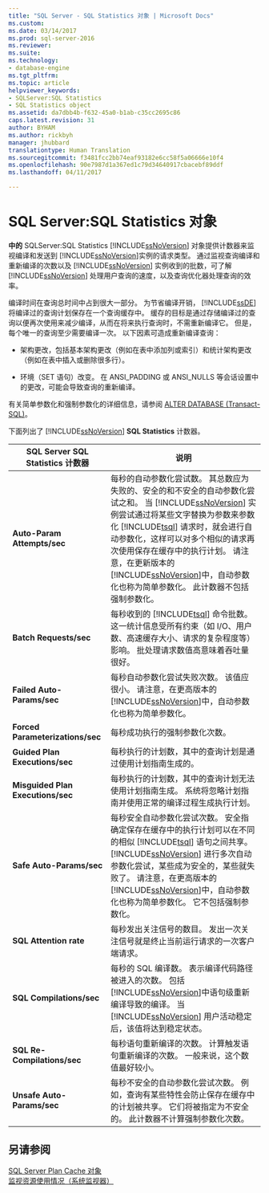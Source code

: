 ```yaml
---
title: "SQL Server - SQL Statistics 对象 | Microsoft Docs"
ms.custom: 
ms.date: 03/14/2017
ms.prod: sql-server-2016
ms.reviewer: 
ms.suite: 
ms.technology:
- database-engine
ms.tgt_pltfrm: 
ms.topic: article
helpviewer_keywords:
- SQLServer:SQL Statistics
- SQL Statistics object
ms.assetid: da7dbb4b-f632-45a0-b1ab-c35cc2695c86
caps.latest.revision: 31
author: BYHAM
ms.author: rickbyh
manager: jhubbard
translationtype: Human Translation
ms.sourcegitcommit: f3481fcc2bb74eaf93182e6cc58f5a06666e10f4
ms.openlocfilehash: 90e7987d1a367ed1c79d34640917cbacebf89ddf
ms.lasthandoff: 04/11/2017

---
```

# <a name="sql-server-sql-statistics-object"></a>SQL Server:SQL Statistics 对象
  **中的** SQLServer:SQL Statistics [!INCLUDE[ssNoVersion](../../includes/ssnoversion-md.md)] 对象提供计数器来监视编译和发送到 [!INCLUDE[ssNoVersion](../../includes/ssnoversion-md.md)]实例的请求类型。 通过监视查询编译和重新编译的次数以及 [!INCLUDE[ssNoVersion](../../includes/ssnoversion-md.md)] 实例收到的批数，可了解 [!INCLUDE[ssNoVersion](../../includes/ssnoversion-md.md)] 处理用户查询的速度，以及查询优化器处理查询的效率。  
  
 编译时间在查询总时间中占到很大一部分。 为节省编译开销， [!INCLUDE[ssDE](../../includes/ssde-md.md)] 将编译过的查询计划保存在一个查询缓存中。 缓存的目标是通过存储编译过的查询以便再次使用来减少编译，从而在将来执行查询时，不需重新编译它。 但是，每个唯一的查询至少需要编译一次。 以下因素可造成重新编译查询：  
  
-   架构更改，包括基本架构更改（例如在表中添加列或索引）和统计架构更改（例如在表中插入或删除很多行）。  
  
-   环境（SET 语句）改变。 在 ANSI_PADDING 或 ANSI_NULLS 等会话设置中的更改，可能会导致查询的重新编译。  
  
 有关简单参数化和强制参数化的详细信息，请参阅 [ALTER DATABASE (Transact-SQL)](../../t-sql/statements/alter-database-transact-sql.md)。  
  
 下面列出了 [!INCLUDE[ssNoVersion](../../includes/ssnoversion-md.md)] **SQL Statistics** 计数器。  
  
|SQL Server SQL Statistics 计数器|说明|  
|----------------------------------------|-----------------|  
|**Auto-Param Attempts/sec**|每秒的自动参数化尝试数。 其总数应为失败的、安全的和不安全的自动参数化尝试之和。 当 [!INCLUDE[ssNoVersion](../../includes/ssnoversion-md.md)] 实例尝试通过将某些文字替换为参数来参数化 [!INCLUDE[tsql](../../includes/tsql-md.md)] 请求时，就会进行自动参数化，这样可以对多个相似的请求再次使用保存在缓存中的执行计划。 请注意，在更新版本的 [!INCLUDE[ssNoVersion](../../includes/ssnoversion-md.md)]中，自动参数化也称为简单参数化。 此计数器不包括强制参数化。|  
|**Batch Requests/sec**|每秒收到的 [!INCLUDE[tsql](../../includes/tsql-md.md)] 命令批数。 这一统计信息受所有约束（如 I/O、用户数、高速缓存大小、请求的复杂程度等）影响。 批处理请求数值高意味着吞吐量很好。|  
|**Failed Auto-Params/sec**|每秒自动参数化尝试失败次数。 该值应很小。 请注意，在更高版本的 [!INCLUDE[ssNoVersion](../../includes/ssnoversion-md.md)]中，自动参数化也称为简单参数化。|  
|**Forced Parameterizations/sec**|每秒成功执行的强制参数化次数。|  
|**Guided Plan Executions/sec**|每秒执行的计划数，其中的查询计划是通过使用计划指南生成的。|  
|**Misguided Plan Executions/sec**|每秒执行的计划数，其中的查询计划无法使用计划指南生成。 系统将忽略计划指南并使用正常的编译过程生成执行计划。|  
|**Safe Auto-Params/sec**|每秒安全自动参数化尝试次数。 安全指确定保存在缓存中的执行计划可以在不同的相似 [!INCLUDE[tsql](../../includes/tsql-md.md)] 语句之间共享。 [!INCLUDE[ssNoVersion](../../includes/ssnoversion-md.md)] 进行多次自动参数化尝试，某些成为安全的，某些就失败了。 请注意，在更高版本的 [!INCLUDE[ssNoVersion](../../includes/ssnoversion-md.md)]中，自动参数化也称为简单参数化。 它不包括强制参数化。|  
|**SQL Attention rate**|每秒发出关注信号的数目。 发出一次关注信号就是终止当前运行请求的一次客户端请求。|  
|**SQL Compilations/sec**|每秒的 SQL 编译数。 表示编译代码路径被进入的次数。 包括 [!INCLUDE[ssNoVersion](../../includes/ssnoversion-md.md)]中语句级重新编译导致的编译。 当 [!INCLUDE[ssNoVersion](../../includes/ssnoversion-md.md)] 用户活动稳定后，该值将达到稳定状态。|  
|**SQL Re-Compilations/sec**|每秒语句重新编译的次数。 计算触发语句重新编译的次数。 一般来说，这个数值最好较小。|  
|**Unsafe Auto-Params/sec**|每秒不安全的自动参数化尝试次数。 例如，查询有某些特性会防止保存在缓存中的计划被共享。 它们将被指定为不安全的。 此计数器不计算强制参数化次数。|  
  
## <a name="see-also"></a>另请参阅  
 [SQL Server Plan Cache 对象](../../relational-databases/performance-monitor/sql-server-plan-cache-object.md)   
 [监视资源使用情况（系统监视器）](../../relational-databases/performance-monitor/monitor-resource-usage-system-monitor.md)  
  
  
